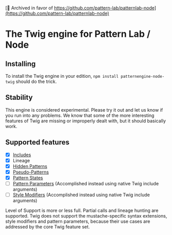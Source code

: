 [📢 Archived in favor of https://github.com/pattern-lab/patternlab-node](https://github.com/pattern-lab/patternlab-node)

# The Twig engine for Pattern Lab / Node

## Installing
To install the Twig engine in your edition, `npm install patternengine-node-twig` should do the trick.

## Stability
This engine is considered experimental. Please try it out and let us know if you run into any problems. We know that some of the more interesting features of Twig are missing or improperly dealt with, but it should basically work.

## Supported features
- [x] [Includes](http://patternlab.io/docs/pattern-including.html)
- [x] Lineage
- [x] [Hidden Patterns](http://patternlab.io/docs/pattern-hiding.html)
- [x] [Pseudo-Patterns](http://patternlab.io/docs/pattern-pseudo-patterns.html)
- [x] [Pattern States](http://patternlab.io/docs/pattern-states.html)
- [ ] [Pattern Parameters](http://patternlab.io/docs/pattern-parameters.html) (Accomplished instead using native Twig include arguments)
- [ ] [Style Modifiers](http://patternlab.io/docs/pattern-stylemodifier.html) (Accomplished instead using native Twig include arguments)

Level of Support is more or less full. Partial calls and lineage hunting are supported. Twig does not support the mustache-specific syntax extensions, style modifiers and pattern parameters, because their use cases are addressed by the core Twig feature set.
